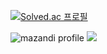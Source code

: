 [![Solved.ac 프로필](http://mazassumnida.wtf/api/v2/generate_badge?boj=chrm0208)](https://solved.ac/chrm0208)

![mazandi profile](http://mazandi.herokuapp.com/api?handle=chrm0208&theme=cold)
<img src="http://mazandi.herokuapp.com/api?handle=chrm0208&theme=cold"/>

